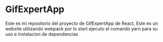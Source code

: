 # GifExpertApp

Este es mi repositorio del proyecto de GifExpertApp de React,  Este es un website utilizando webpack por lo start ejecuto el comando yarn para su uso e instalacion de dependencias
